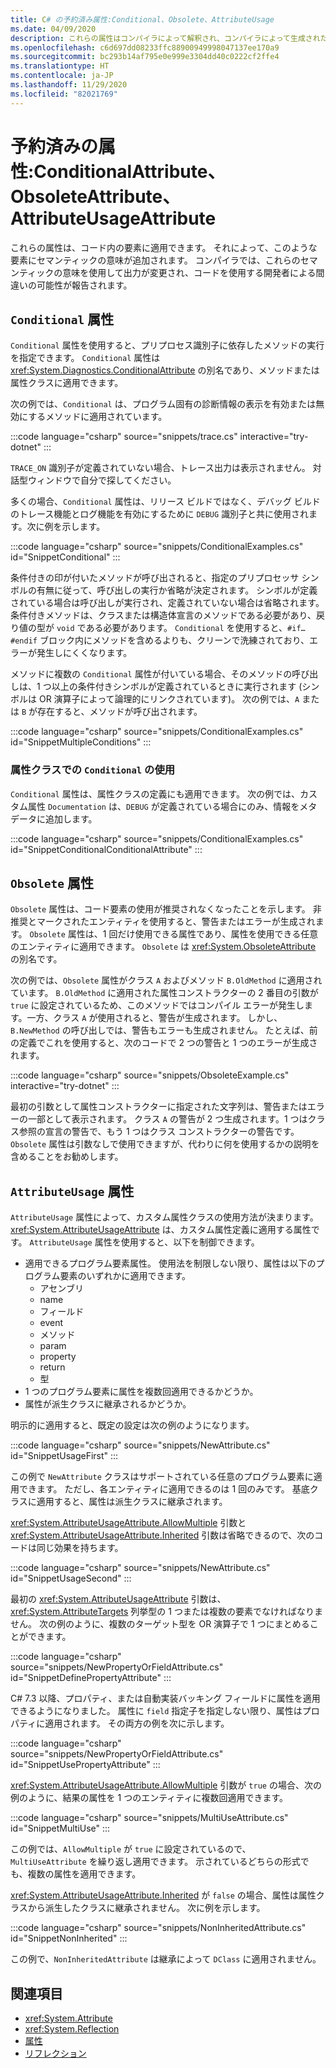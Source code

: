 ```yaml
---
title: C# の予約済み属性:Conditional、Obsolete、AttributeUsage
ms.date: 04/09/2020
description: これらの属性はコンパイラによって解釈され、コンパイラによって生成されたコードに影響を与えます
ms.openlocfilehash: c6d697dd08233ffc88900949998047137ee170a9
ms.sourcegitcommit: bc293b14af795e0e999e3304dd40c0222cf2ffe4
ms.translationtype: HT
ms.contentlocale: ja-JP
ms.lasthandoff: 11/29/2020
ms.locfileid: "82021769"
---
```

# <a name="reserved-attributes-conditionalattribute-obsoleteattribute-attributeusageattribute"></a>予約済みの属性:ConditionalAttribute、ObsoleteAttribute、AttributeUsageAttribute

これらの属性は、コード内の要素に適用できます。 それによって、このような要素にセマンティックの意味が追加されます。 コンパイラでは、これらのセマンティックの意味を使用して出力が変更され、コードを使用する開発者による間違いの可能性が報告されます。

## <a name="conditional-attribute"></a>`Conditional` 属性

`Conditional` 属性を使用すると、プリプロセス識別子に依存したメソッドの実行を指定できます。 `Conditional` 属性は <xref:System.Diagnostics.ConditionalAttribute> の別名であり、メソッドまたは属性クラスに適用できます。

次の例では、`Conditional` は、プログラム固有の診断情報の表示を有効または無効にするメソッドに適用されています。

:::code language="csharp" source="snippets/trace.cs" interactive="try-dotnet" :::

`TRACE_ON` 識別子が定義されていない場合、トレース出力は表示されません。 対話型ウィンドウで自分で探してください。

多くの場合、`Conditional` 属性は、リリース ビルドではなく、デバッグ ビルドのトレース機能とログ機能を有効にするために `DEBUG` 識別子と共に使用されます。次に例を示します。

:::code language="csharp" source="snippets/ConditionalExamples.cs" id="SnippetConditional" :::

条件付きの印が付いたメソッドが呼び出されると、指定のプリプロセッサ シンボルの有無に従って、呼び出しの実行か省略が決定されます。 シンボルが定義されている場合は呼び出しが実行され、定義されていない場合は省略されます。 条件付きメソッドは、クラスまたは構造体宣言のメソッドである必要があり、戻り値の型が `void` である必要があります。 `Conditional` を使用すると、`#if…#endif` ブロック内にメソッドを含めるよりも、クリーンで洗練されており、エラーが発生しにくくなります。

メソッドに複数の `Conditional` 属性が付いている場合、そのメソッドの呼び出しは、1 つ以上の条件付きシンボルが定義されているときに実行されます (シンボルは OR 演算子によって論理的にリンクされています)。 次の例では、`A` または `B` が存在すると、メソッドが呼び出されます。

:::code language="csharp" source="snippets/ConditionalExamples.cs" id="SnippetMultipleConditions" :::

### <a name="using-conditional-with-attribute-classes"></a>属性クラスでの `Conditional` の使用

`Conditional` 属性は、属性クラスの定義にも適用できます。 次の例では、カスタム属性 `Documentation` は、`DEBUG` が定義されている場合にのみ、情報をメタデータに追加します。

:::code language="csharp" source="snippets/ConditionalExamples.cs" id="SnippetConditionalConditionalAttribute" :::

## <a name="obsolete-attribute"></a>`Obsolete` 属性

`Obsolete` 属性は、コード要素の使用が推奨されなくなったことを示します。 非推奨とマークされたエンティティを使用すると、警告またはエラーが生成されます。 `Obsolete` 属性は、1 回だけ使用できる属性であり、属性を使用できる任意のエンティティに適用できます。 `Obsolete` は <xref:System.ObsoleteAttribute> の別名です。

次の例では、`Obsolete` 属性がクラス `A` およびメソッド `B.OldMethod` に適用されています。 `B.OldMethod` に適用された属性コンストラクターの 2 番目の引数が `true` に設定されているため、このメソッドではコンパイル エラーが発生します。一方、クラス `A` が使用されると、警告が生成されます。 しかし、`B.NewMethod` の呼び出しでは、警告もエラーも生成されません。 たとえば、前の定義でこれを使用すると、次のコードで 2 つの警告と 1 つのエラーが生成されます。

:::code language="csharp" source="snippets/ObsoleteExample.cs" interactive="try-dotnet" :::

最初の引数として属性コンストラクターに指定された文字列は、警告またはエラーの一部として表示されます。 クラス `A` の警告が 2 つ生成されます。1 つはクラス参照の宣言の警告で、もう 1 つはクラス コンストラクターの警告です。 `Obsolete` 属性は引数なしで使用できますが、代わりに何を使用するかの説明を含めることをお勧めします。

## <a name="attributeusage-attribute"></a>`AttributeUsage` 属性

`AttributeUsage` 属性によって、カスタム属性クラスの使用方法が決まります。 <xref:System.AttributeUsageAttribute> は、カスタム属性定義に適用する属性です。 `AttributeUsage` 属性を使用すると、以下を制御できます。

- 適用できるプログラム要素属性。 使用法を制限しない限り、属性は以下のプログラム要素のいずれかに適用できます。
  - アセンブリ
  - name
  - フィールド
  - event
  - メソッド
  - param
  - property
  - return
  - 型
- 1 つのプログラム要素に属性を複数回適用できるかどうか。
- 属性が派生クラスに継承されるかどうか。

明示的に適用すると、既定の設定は次の例のようになります。

:::code language="csharp" source="snippets/NewAttribute.cs" id="SnippetUsageFirst" :::

この例で `NewAttribute` クラスはサポートされている任意のプログラム要素に適用できます。 ただし、各エンティティに適用できるのは 1 回のみです。 基底クラスに適用すると、属性は派生クラスに継承されます。

<xref:System.AttributeUsageAttribute.AllowMultiple> 引数と <xref:System.AttributeUsageAttribute.Inherited> 引数は省略できるので、次のコードは同じ効果を持ちます。

:::code language="csharp" source="snippets/NewAttribute.cs" id="SnippetUsageSecond" :::

最初の <xref:System.AttributeUsageAttribute> 引数は、<xref:System.AttributeTargets> 列挙型の 1 つまたは複数の要素でなければなりません。 次の例のように、複数のターゲット型を OR 演算子で 1 つにまとめることができます。

:::code language="csharp" source="snippets/NewPropertyOrFieldAttribute.cs" id="SnippetDefinePropertyAttribute" :::

C# 7.3 以降、プロパティ、または自動実装バッキング フィールドに属性を適用できるようになりました。 属性に `field` 指定子を指定しない限り、属性はプロパティに適用されます。 その両方の例を次に示します。

:::code language="csharp" source="snippets/NewPropertyOrFieldAttribute.cs" id="SnippetUsePropertyAttribute" :::

<xref:System.AttributeUsageAttribute.AllowMultiple> 引数が `true` の場合、次の例のように、結果の属性を 1 つのエンティティに複数回適用できます。

:::code language="csharp" source="snippets/MultiUseAttribute.cs" id="SnippetMultiUse" :::

この例では、`AllowMultiple` が `true` に設定されているので、`MultiUseAttribute` を繰り返し適用できます。 示されているどちらの形式でも、複数の属性を適用できます。

<xref:System.AttributeUsageAttribute.Inherited> が `false` の場合、属性は属性クラスから派生したクラスに継承されません。 次に例を示します。

:::code language="csharp" source="snippets/NonInheritedAttribute.cs" id="SnippetNonInherited" :::

この例で、`NonInheritedAttribute` は継承によって `DClass` に適用されません。

## <a name="see-also"></a>関連項目

- <xref:System.Attribute>
- <xref:System.Reflection>
- [属性](../../../standard/attributes/index.md)
- [リフレクション](../../programming-guide/concepts/reflection.md)
